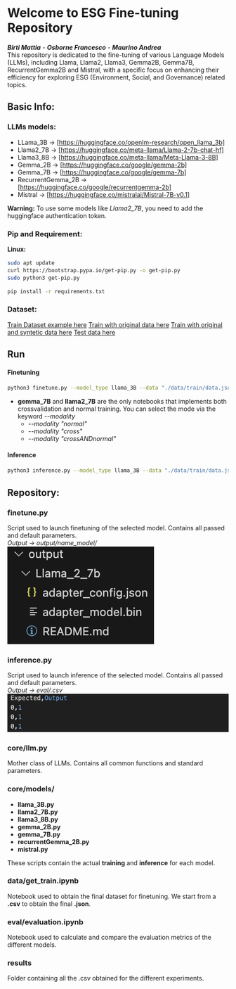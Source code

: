 # Welcome to ESG Fine-tuning Repository
***Birti Mattia***  - ***Osborne Francesco*** - ***Maurino Andrea***  
This repository is dedicated to the fine-tuning of various Language Models (LLMs), including Llama, Llama2, Llama3, Gemma2B, Gemma7B, RecurrentGemma2B and Mistral, with a specific focus on enhancing their efficiency for exploring ESG (Environment, Social, and Governance) related topics.

## Basic Info:

### LLMs models:
- LLama_3B -> [https://huggingface.co/openlm-research/open_llama_3b]
- Llama2_7B -> [https://huggingface.co/meta-llama/Llama-2-7b-chat-hf]
- Llama3_8B -> [https://huggingface.co/meta-llama/Meta-Llama-3-8B]
- Gemma_2B -> [https://huggingface.co/google/gemma-2b]
- Gemma_7B -> [https://huggingface.co/google/gemma-7b]
- RecurrentGemma_2B -> [https://huggingface.co/google/recurrentgemma-2b]
- Mistral -> [https://huggingface.co/mistralai/Mistral-7B-v0.1]


**Warning:** To use some models like *Llama2_7B*, you need to add the huggingface authentication token. 

### Pip and Requirement:
**Linux:**
```bash
sudo apt update
curl https://bootstrap.pypa.io/get-pip.py -o get-pip.py
sudo python3 get-pip.py
```

```bash
pip install -r requirements.txt
```

### Dataset:
[Train Dataset example here](data/example_classify.json)
[Train with original data here](data/train_o.json)
[Train with original and syntetic data here](data/train_o+s.json)
[Test data here](data/test.json)


## Run 

#### Finetuning
```bash
python3 finetune.py --model_type llama_3B --data "./data/train/data.json" --adapter "lora" --output_dir "output/nameFolder" --EvalFolder "nameFolder" --epochs 20
```
* **gemma_7B** and **llama2_7B** are the only notebooks that implements both crossvalidation and normal training. You can select the mode via the keyword *--modality*
    * *--modality "normal"*
    * *--modality "cross"*
    * *--modality "crossANDnormal"*


#### Inference
```bash
python3 inference.py --model_type llama_3B --data "./data/train/data.json" --adapter_weights "output/nameFolder" --labels '["0", "1"]' --InferenceFolder "nameInferenceFolder"
```


## Repository:

### finetune.py
Script used to launch finetuning of the selected model. Contains all passed and default parameters.  
*Output -> output/name_model/*  
![Output:](img/output_lama.png)



### inference.py
Script used to launch inference of the selected model. Contains all passed and default parameters.  
*Output -> eval/.csv*  
![Outputeval:](img/eval_out.png)

### core/llm.py
Mother class of LLMs.
Contains all common functions and standard parameters.

### core/models/
- **llama_3B.py**
- **llama2_7B.py**
- **llama3_8B.py**
- **gemma_2B.py**
- **gemma_7B.py** 
- **recurrentGemma_2B.py**
- **mistral.py**  

These scripts contain the actual **training** and **inference** for each model.

### data/get_train.ipynb
Notebook used to obtain the final dataset for finetuning.
We start from a **.csv** to obtain the final **.json**.

### eval/evaluation.ipynb
Notebook used to calculate and compare the evaluation metrics of the different models.

### results
Folder containing all the .csv obtained for the different experiments.
